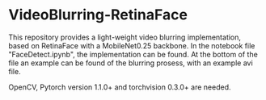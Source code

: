 # VideoBlurring-RetinaFace

This repository provides a light-weight video blurring implementation, based on RetinaFace with a MobileNet0.25 backbone.
In the notebook file "FaceDetect.ipynb", the implementation can be found. At the bottom of the file an example can be found of the blurring prosess, with an example avi file.

OpenCV, Pytorch version 1.1.0+ and torchvision 0.3.0+ are needed.
